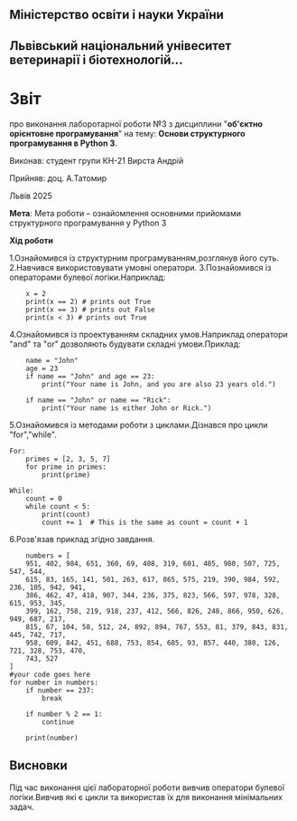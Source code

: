 ## Міністерство освіти і науки України
## Львівський національний унівеситет ветеринарії і біотехнологій...
# Звіт
про виконання лаборотарної роботи №3 з дисциплини "**об'єктно орієнтовне програмування**" на тему: **Основи структурного програмування в Python 3**.

Виконав: студент групи КН-21 Вирста Андрій

Прийняв: доц. А.Татомир

Львів 2025

**Мета**: Мета роботи – ознайомлення основними прийомами структурного
програмування у Python 3

**Хід роботи**

1.Ознайомився із структурним програмуванням,розглянув його суть.
2.Навчився використовувати умовні оператори.
3.Познайомився із операторами булевої логіки.Наприклад:
```
    x = 2
    print(x == 2) # prints out True
    print(x == 3) # prints out False
    print(x < 3) # prints out True
```
4.Ознайомився із проектуванням складних умов.Наприклад оператори "and" та "or" дозволяють будувати складні умови.Приклад:
```
    name = "John"
    age = 23
    if name == "John" and age == 23:
        print("Your name is John, and you are also 23 years old.")

    if name == "John" or name == "Rick":
        print("Your name is either John or Rick.")
```
5.Ознайомився із методами роботи з циклами.Дізнався про цикли "for","while".
```
For:
    primes = [2, 3, 5, 7]
    for prime in primes:
        print(prime)

While:
    count = 0
    while count < 5:
        print(count)
        count += 1  # This is the same as count = count + 1
```
6.Розв'язав приклад згідно завдання.
```
    numbers = [
    951, 402, 984, 651, 360, 69, 408, 319, 601, 485, 980, 507, 725, 547, 544,
    615, 83, 165, 141, 501, 263, 617, 865, 575, 219, 390, 984, 592, 236, 105, 942, 941,
    386, 462, 47, 418, 907, 344, 236, 375, 823, 566, 597, 978, 328, 615, 953, 345,
    399, 162, 758, 219, 918, 237, 412, 566, 826, 248, 866, 950, 626, 949, 687, 217,
    815, 67, 104, 58, 512, 24, 892, 894, 767, 553, 81, 379, 843, 831, 445, 742, 717,
    958, 609, 842, 451, 688, 753, 854, 685, 93, 857, 440, 380, 126, 721, 328, 753, 470,
    743, 527
]
#your code goes here
for number in numbers:
    if number == 237:
        break

    if number % 2 == 1:
        continue

    print(number)
```
## Висновки

Під час виконання цієї лабораторної роботи вивчив оператори булевої логіки.Вивчив які є цикли та використав їх для виконання мінімальних задач.
